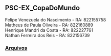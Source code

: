 ## PSC-EX_CopaDoMundo

Felipe Venezuela do Nascimento - RA: 822155758
<br>
Matheus de Paula Oliveira - RA: 822160889
<br>
Henrique Mandri da Costa - RA: 822227761
<br>
Nathan Ferreira dos Reis - RA: 822156739

### [Arquivos](/src)
